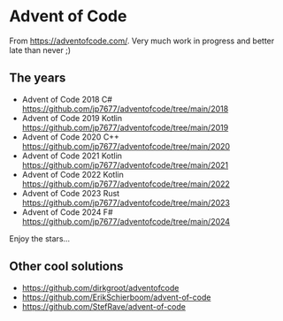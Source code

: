 # Advent of Code

From <https://adventofcode.com/>. Very much work in progress and better late than never ;)

## The years

- Advent of Code 2018 C# <https://github.com/jp7677/adventofcode/tree/main/2018>
- Advent of Code 2019 Kotlin <https://github.com/jp7677/adventofcode/tree/main/2019>
- Advent of Code 2020 C++ <https://github.com/jp7677/adventofcode/tree/main/2020>
- Advent of Code 2021 Kotlin <https://github.com/jp7677/adventofcode/tree/main/2021>
- Advent of Code 2022 Kotlin <https://github.com/jp7677/adventofcode/tree/main/2022>
- Advent of Code 2023 Rust <https://github.com/jp7677/adventofcode/tree/main/2023>
- Advent of Code 2024 F# <https://github.com/jp7677/adventofcode/tree/main/2024>

Enjoy the stars...

## Other cool solutions

- <https://github.com/dirkgroot/adventofcode>
- <https://github.com/ErikSchierboom/advent-of-code>
- <https://github.com/StefRave/advent-of-code>
